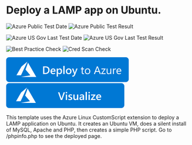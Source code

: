 # Deploy a LAMP app on Ubuntu.

![Azure Public Test Date](https://azurequickstartsservice.blob.core.windows.net/badges/demos/lamp-app/PublicLastTestDate.svg)
![Azure Public Test Result](https://azurequickstartsservice.blob.core.windows.net/badges/demos/lamp-app/PublicDeployment.svg)

![Azure US Gov Last Test Date](https://azurequickstartsservice.blob.core.windows.net/badges/demos/lamp-app/FairfaxLastTestDate.svg)
![Azure US Gov Last Test Result](https://azurequickstartsservice.blob.core.windows.net/badges/demos/lamp-app/FairfaxDeployment.svg)

![Best Practice Check](https://azurequickstartsservice.blob.core.windows.net/badges/demos/lamp-app/BestPracticeResult.svg)
![Cred Scan Check](https://azurequickstartsservice.blob.core.windows.net/badges/demos/lamp-app/CredScanResult.svg)

[![Deploy To Azure](https://raw.githubusercontent.com/Azure/azure-quickstart-templates/master/1-CONTRIBUTION-GUIDE/images/deploytoazure.svg?sanitize=true)](https://portal.azure.com/#create/Microsoft.Template/uri/https%3A%2F%2Fraw.githubusercontent.com%2FAzure%2Fazure-quickstart-templates%2Fmaster%2Fdemos%2Flamp-app%2Fazuredeploy.json)  [![Visualize](https://raw.githubusercontent.com/Azure/azure-quickstart-templates/master/1-CONTRIBUTION-GUIDE/images/visualizebutton.svg?sanitize=true)](http://armviz.io/#/?load=https%3A%2F%2Fraw.githubusercontent.com%2FAzure%2Fazure-quickstart-templates%2Fmaster%2Fdemos%2Flamp-app%2Fazuredeploy.json)

This template uses the Azure Linux CustomScript extension to deploy a LAMP application on Ubuntu. It creates an Ubuntu VM, does a silent install of MySQL, Apache and PHP, then creates a simple PHP script.  Go to /phpinfo.php to see the deployed page.


